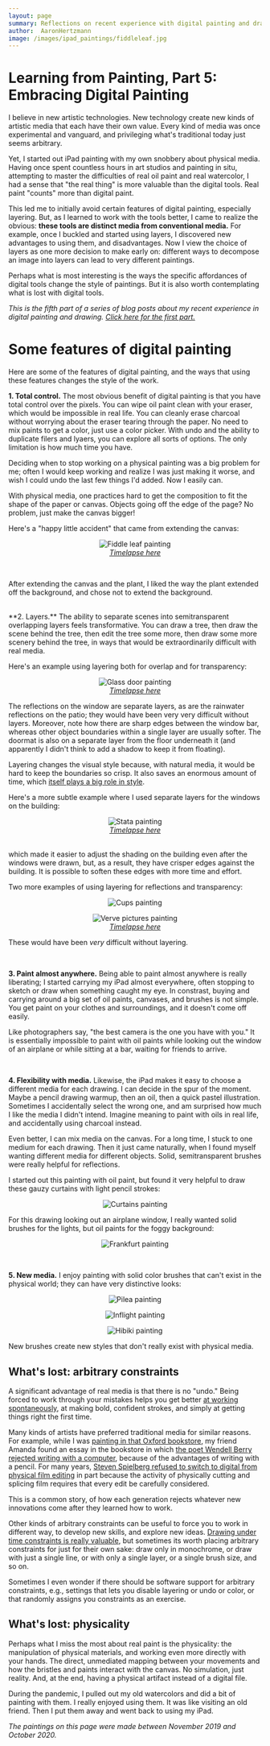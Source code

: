 ```yaml
---
layout: page
summary: Reflections on recent experience with digital painting and drawing
author:  AaronHertzmann
image: /images/ipad_paintings/fiddleleaf.jpg
---
```





# Learning from Painting, Part 5: Embracing Digital Painting


I believe in new artistic technologies. New technology create new kinds of artistic media that each have their own value. Every kind of media was once experimental and vanguard, and privileging what's traditional today just seems arbitrary. 

Yet, I started out iPad painting with my own snobbery about physical media.
Having once spent countless hours in art studios and painting in situ, attempting to master the difficulties of real oil paint and real watercolor, I had a sense that "the real thing" is more valuable than the digital tools. Real paint "counts" more than digital paint.

This led me to initially avoid certain features of digital painting, especially layering. But, as I learned to work with the tools better, I came to realize the obvious: **these tools are distinct media from conventional media.** For example, once I buckled and started using layers, I discovered new advantages to using them, and disadvantages. Now I view the choice of layers as one more decision to make early on: different ways to decompose an image into layers can lead to very different paintings.

Perhaps what is most interesting is the ways the specific affordances of digital tools change the style of paintings.  But it is also worth contemplating what is lost with digital tools.

*This is the fifth part of a series of blog posts about my recent experience in digital painting and drawing. [Click here for the first part.](/2020/10/05/art-is-a-process.html)*  


Some features of digital painting
===

Here are some of the features of digital painting, and the ways that using these features changes the style of the work.

**1. Total control.** 
The most obvious benefit of digital painting is that you have total control over the pixels. You can wipe oil paint clean with your eraser, which would be impossible in real life. You can cleanly erase charcoal without worrying about the eraser tearing through the paper.  No need to mix paints to get a color, just use a color picker. With undo and the ability to duplicate filers and lyaers, you can explore all sorts of options.  The only limitation is how much time you have.

Deciding when to stop working on a physical painting was a big problem for me; often I would keep working and realize I was just making it worse, and wish I could undo the last few things I'd added. Now I easily can.

With physical media, one practices hard to get the composition to fit the shape of the paper or canvas. Objects going off the edge of the page? No problem, just make the canvas bigger!

Here's a "happy little accident" that came from extending the canvas:

<center>
<figure>
<img src="../../../images/ipad_paintings/fiddleleaf.jpg" alt="Fiddle leaf painting">
<figcaption align="center"><I>
<a href="https://www.instagram.com/p/B7lkjXip-g5/">Timelapse here</a>
</I></figcaption>
</figure>
</center>
<br>

After extending the canvas and the plant, I liked the way the plant  extended off the background, and chose not to extend the background.

<BR>
**2. Layers.**
The ability to separate scenes into semitransparent overlapping layers feels transformative. You can draw a tree, then draw the scene behind the tree, then edit the tree some more, then draw some more scenery behind the tree, in ways that would be extraordinarily difficult with real media. 

Here's an example using layering both for overlap and for transparency:
<center>
<figure>
<img src="../../../images/ipad_paintings/glassdoor.jpg" alt="Glass door painting">
<figcaption align="center"><I>
<a href="https://www.instagram.com/p/B9wxiwfpl7S/">Timelapse here</a>
</I></figcaption>
</figure>
</center>
The reflections on the window are separate layers, as are the rainwater reflections on the patio; they would have been very very difficult without layers.  Moreover, note how there are sharp edges between the window bar, whereas other object boundaries within a single layer are usually softer. The doormat is also on a separate layer from the floor underneath it (and apparently I didn't think to add a shadow to keep it from floating).

Layering changes the visual style because, with natural media, it would be hard to keep the boundaries so crisp. It also saves an enormous amount of time, which [itself plays a big role in style](/2020/10/26/time-and-speed.html).

Here's a more subtle example where I used separate layers for the windows on the building:
<center>
<figure>
<img src="../../../images/ipad_paintings/stata.jpg" alt="Stata painting">
<figcaption align="center"><I>
<a href="https://www.instagram.com/p/B5QI2LsJzF9/">Timelapse here</a>
</I></figcaption>
</figure>
</center>
<br>
which made it easier to adjust the shading on the building even after the windows were drawn, but, as a result, they have crisper edges against the building. It is possible to soften these edges with more time and effort.


Two more examples of using layering for reflections and transparency:
<center>
<figure>
<img src="../../../images/ipad_paintings/cups.jpg" alt="Cups painting">
</figure>
</center>


<center>
<figure>
<img src="../../../images/ipad_paintings/verve_pix.jpg" alt="Verve pictures painting">
<figcaption align="center"><I>
<a href="https://www.instagram.com/p/B7oRDebJFyg/">Timelapse here</a>
</I></figcaption>
</figure>
</center>



These would have been *very* difficult without layering.

<BR>

**3. Paint almost anywhere.**
Being able to paint almost anywhere is really liberating; I started carrying my iPad almost everywhere, often stopping to sketch or draw when something caught my eye. In constrast, buying and carrying around a big set of oil paints, canvases, and brushes is not simple. You get paint on your clothes and surroundings, and it doesn't come off easily. 

Like photographers say, "the best camera is the one you have with you." It is essentially impossible to paint with oil paints while looking out the window of an airplane or while sitting at a bar, waiting for friends to arrive.

<BR>

**4. Flexibility with media.**
Likewise, the iPad makes it easy to choose a different media for each drawing. I can decide in the spur of the moment. Maybe a pencil drawing warmup, then an oil, then a quick pastel illustration. Sometimes I accidentally select the wrong one, and am surprised how much I like the media I didn't intend. Imagine meaning to paint with oils in real life, and accidentally using charcoal instead.

Even better, I can mix media on the canvas. For a long time, I stuck to one medium for each drawing. Then it just came naturally, when I found myself wanting different media for different objects. Solid, semitransparent brushes were really helpful for reflections. 

I started out this painting with oil paint, but found it very helpful to draw these gauzy curtains with light pencil strokes:

<center>
<figure>
<img src="../../../images/ipad_paintings/curtains.jpg" alt="Curtains painting">
</figure>
</center>

For this drawing looking out an airplane window, I really wanted solid brushes for the lights, but oil paints for the foggy background:

<center>
<figure>
<img src="../../../images/ipad_paintings/fra.jpg" alt="Frankfurt painting">
</figure>
</center>

<BR>

**5. New media.**
I enjoy painting with solid color brushes that can't exist in the physical world; they can have very distinctive looks:

<center>
<figure>
<img src="../../../images/ipad_paintings/pilea_flat.jpg" alt="Pilea painting">
</figure>
</center>

<center>
	<figure>
<img src="../../../images/ipad_paintings/inflight.jpg" alt="Inflight painting">
</figure>
</center>


<center>
	<figure>
<img src="../../../images/ipad_paintings/hibiki.jpg" alt="Hibiki painting">
</figure>
</center>

New brushes create new styles that don't really exist with physical media.




What's lost: arbitrary constraints
---

A significant advantage of real media is that there is no "undo." Being forced to work through your mistakes helps you get better [at working spontaneously](/2020/10/26/time-and-speed.html), at making bold, confident strokes, and simply at getting things right the first time.

Many kinds of artists have preferred traditional media for similar reasons. For example, while I was [painting in that Oxford bookstore](https://www.instagram.com/p/B5MZ1p-pcKb/), my  friend Amanda found an essay in the bookstore in which [the poet Wendell Berry rejected  writing with a computer](http://classes.matthewjbrown.net/teaching-files/philtech/berry-computer.pdf), because of the advantages of writing with a pencil. For many years, [Steven Spielberg refused to switch to digital from physical film editing](https://cinemontage.org/michael-kahn-steven-spielberg-digital/) in part because the activity of physically cutting and splicing film requires that every edit be carefully considered. 

This is a common story, of how each generation rejects whatever new innovations come after they learned how to work.

Other kinds of arbitrary constraints can be useful to force you to  work in different way, to develop new skills, and explore new ideas.
[Drawing under time constraints is really valuable](/2020/10/26/time-and-speed.html), but sometimes its worth placing arbitrary constraints for just for their own sake: draw only in monochrome, or draw with just a single line, or with only a single layer, or a single brush size, and so on. 

Sometimes I even wonder if there should be software support for arbitrary constraints, e.g., settings that lets you disable layering or undo or color, or that randomly assigns you constraints as an exercise.


What's lost: physicality
---

Perhaps what I miss the most about real paint is the physicality: the manipulation of physical materials, and working even more directly with your hands. The direct, unmediated mapping between your movements and how the bristles and paints interact with the canvas. No simulation, just reality. And, at the end, having a physical artifact instead of a digital file.

During the pandemic, I pulled out my old watercolors and did a bit of painting with them. I really enjoyed using them. It was like visiting an old friend. Then I put them away and went back to using my iPad.


*The paintings on this page were made between November 2019 and October 2020.*
